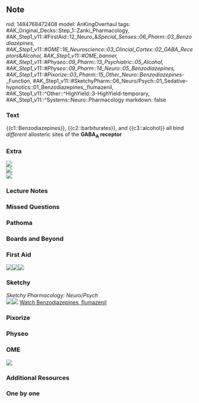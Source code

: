 ## Note
nid: 1484768472408
model: AnKingOverhaul
tags: #AK_Original_Decks::Step_1::Zanki_Pharmacology, #AK_Step1_v11::#FirstAid::12_Neuro_&_Special_Senses::06_Pharm::03_Benzodiazepines, #AK_Step1_v11::#OME::16_Neuroscience::03_Clincial_Cortex::02_GABA_Receptors_&_Alcohol, #AK_Step1_v11::#OME_banner, #AK_Step1_v11::#Physeo::09_Pharm::13_Psychiatric::05_Alcohol, #AK_Step1_v11::#Physeo::09_Pharm::14_Neuro::05_Benzodiazepines, #AK_Step1_v11::#Pixorize::03_Pharm::15_Other_Neuro::Benzodiazepines_-_Function, #AK_Step1_v11::#SketchyPharm::06_Neuro/Psych::01_Sedative-hypnotics::01_Benzodiazepines,_flumazenil, #AK_Step1_v11::^Other::^HighYield::3-HighYield-temporary, #AK_Step1_v11::^Systems::Neuro::Pharmacology
markdown: false

### Text
<div>
  {{c1::Benzodiazepines}}, {{c2::barbiturates}}, and
  {{c3::alcohol}} all bind <i>different</i> allosteric sites of the
  <b>GABA<sub>A</sub> receptor</b>
</div>

### Extra
<img src="paste-334333139223031.jpg">
<div><img src="paste-334595132228091.jpg"></div>
<div><img src="paste-335630219346427.jpg"></div>

### Lecture Notes


### Missed Questions


### Pathoma


### Boards and Beyond


### First Aid
<img src="paste-761879953670145.jpg"><img src=
"paste-674159541616643.jpg"><img src="paste-765672409792513.jpg">

### Sketchy
<div>
  <i>Sketchy Pharmacology: Neuro/Psych</i>
</div><img src=
"paste-c4ada843eaf0c18ad29b5f9d8b46ba1f7075bc32.png"><img src=
"paste-f845f7bd2283697ca6efebc1268473d70f3aad1f.png"> <a href=
"https://dashboard.sketchy.com/study/medical/courses/medical-pharmacology/units/medical-pharmacology-neuro-psych/videos/medical-pharmacology-neuropsych-sedative-hypnotics-benzodiazepines-flumazenil?utm_source=anki&utm_medium=partnership&utm_campaign=february_update&utm_content=medical">
Watch Benzodiazepines, flumazenil</a>

### Pixorize


### Physeo


### OME
<div class="ome-widget">
  <a href="https://onlinemeded.org?ref=anki"><img src=
  "_OME_AnkiFlashcards_General_4.png"></a>
</div>

### Additional Resources


### One by one

